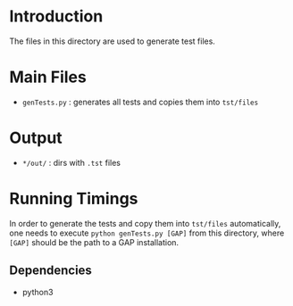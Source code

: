 # Introduction
The files in this directory are used to generate test files.

# Main Files
- `genTests.py` : generates all tests and copies them into `tst/files`

# Output
- `*/out/` : dirs with `.tst` files

# Running Timings
In order to generate the tests and copy them into `tst/files` automatically, one needs to execute `python genTests.py [GAP]` from this directory, where `[GAP]` should be the path to a GAP installation.

## Dependencies
- python3
